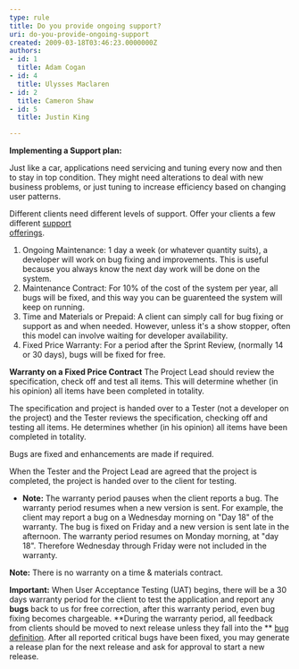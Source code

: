 ```yaml
---
type: rule
title: Do you provide ongoing support?
uri: do-you-provide-ongoing-support
created: 2009-03-18T03:46:23.0000000Z
authors:
- id: 1
  title: Adam Cogan
- id: 4
  title: Ulysses Maclaren
- id: 2
  title: Cameron Shaw
- id: 5
  title: Justin King

---
```


 
**Implementing a Support plan:**

Just like a car, applications need servicing and tuning every now and then to stay in top condition. They might need  alterations to deal with new business problems, or just tuning to increase efficiency based on changing user patterns.
 
Different clients need different levels of support. Offer your clients a few different [support <br>offerings](http&#58;//www.ssw.com.au/ssw/Products/ProdCategory.aspx?CategoryID=8SUPP).

1. Ongoing Maintenance: 1 day a week (or whatever quantity suits), a developer will work on bug fixing and improvements. This is useful because you always know the next day work will be done on the system.
2. Maintenance Contract: For 10% of the cost of the system per year, all bugs will be fixed, and this way you can be guarenteed the system will keep on running.
3. Time and Materials or Prepaid: A client can simply call for bug fixing or support as and when needed. However, unless it's a show stopper, often this model can involve waiting for developer availability.
4. Fixed Price Warranty: For a period after the Sprint Review, (normally 14 or 30 days), bugs will be fixed for free.




**Warranty on a Fixed Price Contract**
The Project Lead should review the specification, check off and test all items. This will determine whether (in his opinion) all items have been completed in totality.

The specification and project is handed over to a Tester (not a developer on the project) and the Tester reviews the specification, checking off and testing all items. He determines whether (in his opinion) all items have been completed in totality.

Bugs are fixed and enhancements are made if required.

When the Tester and the Project Lead are agreed that the project is completed, the project is handed over to the client for testing.

- **Note:** The warranty period pauses when the client reports a bug. The warranty period resumes when a new version is sent. For example, the client may report a bug on a Wednesday morning on "Day 18" of the warranty. The bug is fixed on Friday and a new version is sent late in the afternoon. The warranty period resumes on Monday morning, at "day 18". Therefore Wednesday through Friday were not included in the warranty.


**Note:** There is no warranty on a time & materials contract.

**Important:**
When User Acceptance Testing (UAT) begins, there will be a 30 days warranty period for the client to test the application and report any **bugs** back to us for free correction, after this warranty period, even bug fixing becomes chargeable. **During the warranty period, all feedback from clients should be moved to next release unless they fall into the ** [bug definition](http&#58;//www.ssw.com.au/SSW/Redirect/SSW/RulestoSuccessfulProjects.htm). After all reported critical bugs have been fixed, you may generate a release plan for the next release and ask for approval to start a new release.

####  



